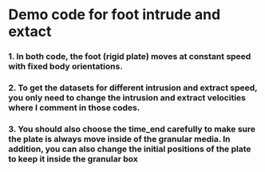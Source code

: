 # Demo code for foot intrude and extact

### 1. In both code, the foot (rigid plate) moves at constant speed with fixed body orientations.
### 2. To get the datasets for different intrusion and extract speed, you only need to change the  intrusion and extract velocities where I comment in those codes.
### 3. You should also choose the time_end carefully to make sure the plate is always move inside of the granular media. In addition, you can also change the initial positions of the plate to keep it inside the granular box